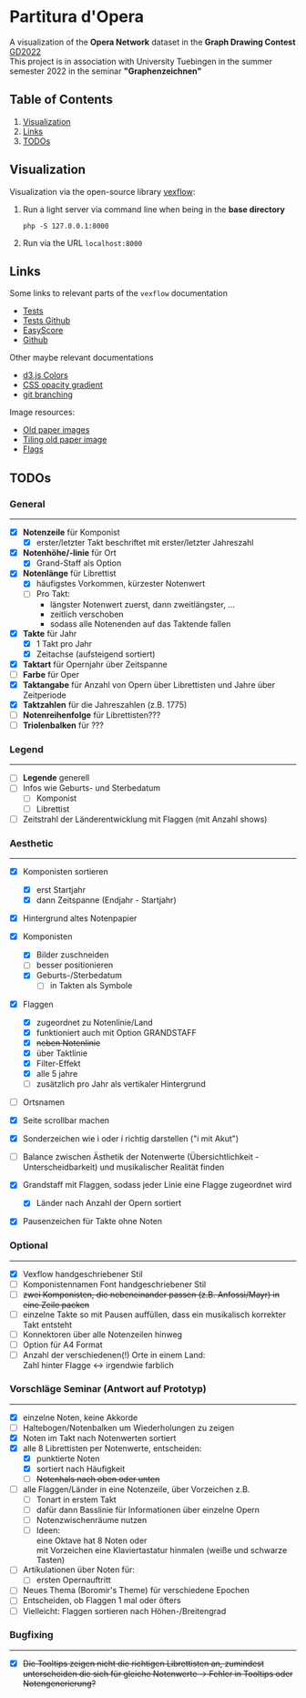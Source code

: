 # Partitura d'Opera

A visualization of the **Opera Network** dataset in the **Graph Drawing Contest** [GD2022](http://mozart.diei.unipg.it/gdcontest/contest2022/contest.html)  
This project is in association with University Tuebingen in the summer semester 2022 in the seminar **"Graphenzeichnen"**

## Table of Contents
1. [Visualization](#1)
1. [Links](#2)
1. [TODOs](#3)

<a name="1"></a>
## Visualization

Visualization via the open-source library [vexflow](https://github.com/0xfe/vexflow):
<!-- 1. find file under `bin/sheet.php` -->
1. Run a light server via command line when being in the **base directory**
	```command
	php -S 127.0.0.1:8000
	```
1. Run via the URL `localhost:8000`
<!-- 1. Run the file `sheet.php` via the URL `localhost:8000/bin/sheet.php` -->

<a name="2"></a>
## Links

Some links to relevant parts of the `vexflow` documentation
- [Tests](http://vexflow.com/tests/?StaveConnector%20module%3A%20StaveConnector%20Combined%20Draw%20Test%20(Canvas))
- [Tests Github](https://github.com/0xfe/vexflow/tree/master/tests)
- [EasyScore](https://github.com/0xfe/vexflow/wiki/Using-EasyScore)
- [Github](https://github.com/0xfe/vexflow)

Other maybe relevant documentations
- [d3.js Colors](https://d3-graph-gallery.com/graph/custom_color.html)
- [CSS opacity gradient](https://stackoverflow.com/questions/15597167/css3-opacity-gradient)
- [git branching](https://git-scm.com/book/en/v2/Git-Branching-Basic-Branching-and-Merging)

Image resources:
- [Old paper images](https://learn-photoshop.club/resources/graphics/50-high-resolution-old-paper-backgrounds-for-free/)
- [Tiling old paper image](https://lostandtaken.com/downloads/tan-seamless-paper-textures-2/)
- [Flags](https://www.countryflags.com/)

<a name="3"></a>
## TODOs

### General
---

- [x] **Notenzeile** für Komponist
	- [x] erster/letzter Takt beschriftet mit erster/letzter Jahreszahl
- [x] **Notenhöhe/-linie** für Ort
	- [x] Grand-Staff als Option
- [x] **Notenlänge** für Librettist
	- [x] häufigstes Vorkommen, kürzester Notenwert
	- [ ] Pro Takt:
		- längster Notenwert zuerst, dann zweitlängster, ...
		- zeitlich verschoben
		- sodass alle Notenenden auf das Taktende fallen
- [x] **Takte** für Jahr
	- [x] 1 Takt pro Jahr
	- [x] Zeitachse (aufsteigend sortiert)
- [x] **Taktart** für Opernjahr über Zeitspanne
- [ ] **Farbe** für Oper
- [x] **Taktangabe** für Anzahl von Opern über Librettisten und Jahre über Zeitperiode
- [x] **Taktzahlen** für die Jahreszahlen (z.B. 1775)
- [ ] **Notenreihenfolge** für Librettisten???
- [ ] **Triolenbalken** für ???

### Legend
---

- [ ] **Legende** generell
- [ ] Infos wie Geburts- und Sterbedatum
	- [ ] Komponist
	- [ ] Librettist
- [ ] Zeitstrahl der Länderentwicklung mit Flaggen (mit Anzahl shows)

### Aesthetic
---

- [x] Komponisten sortieren
	- [x] erst Startjahr
	- [x] dann Zeitspanne (Endjahr - Startjahr)
- [x] Hintergrund altes Notenpapier
- [x] Komponisten
	- [x] Bilder zuschneiden
	- [ ] besser positionieren
	- [x] Geburts-/Sterbedatum
		- [ ] in Takten als Symbole
- [x] Flaggen
	- [x] zugeordnet zu Notenlinie/Land
	- [x] funktioniert auch mit Option GRANDSTAFF
	- [x] ~~neben Notenlinie~~
	- [x] über Taktlinie
	- [x] Filter-Effekt
	- [x] alle 5 jahre
	- [ ] zusätzlich pro Jahr als vertikaler Hintergrund
- [ ] Ortsnamen
- [x] Seite scrollbar machen
- [x] Sonderzeichen wie ì oder í richtig darstellen ("i mit Akut")
- [ ] Balance zwischen Ästhetik der Notenwerte (Übersichtlichkeit - Unterscheidbarkeit) und musikalischer Realität finden
- [x] Grandstaff mit Flaggen, sodass jeder Linie eine Flagge zugeordnet wird
	- [x] Länder nach Anzahl der Opern sortiert
- [x] Pausenzeichen für Takte ohne Noten


### Optional
---

- [x] Vexflow handgeschriebener Stil
- [ ] Komponistennamen Font handgeschriebener Stil
- [ ] ~~zwei Komponisten, die nebeneinander passen (z.B. Anfossi/Mayr) in eine Zeile packen~~
- [ ] einzelne Takte so mit Pausen auffüllen, dass ein musikalisch korrekter Takt entsteht
- [ ] Konnektoren über alle Notenzeilen hinweg
- [ ] Option für A4 Format
- [ ] Anzahl der verschiedenen(!) Orte in einem Land:  
	Zahl hinter Flagge &harr; irgendwie farblich

### Vorschläge Seminar (Antwort auf Prototyp)
---

- [x] einzelne Noten, keine Akkorde
- [ ] Haltebogen/Notenbalken um Wiederholungen zu zeigen
- [x] Noten im Takt nach Notenwerten sortiert
- [x] alle 8 Librettisten per Notenwerte, entscheiden:
	- [x] punktierte Noten
	- [x] sortiert nach Häufigkeit
	- [ ] ~~Notenhals nach oben oder unten~~
- [ ] alle Flaggen/Länder in eine Notenzeile, über Vorzeichen z.B.
	- [ ] Tonart in erstem Takt
	- [ ] dafür dann Basslinie für Informationen über einzelne Opern
	- [ ] Notenzwischenräume nutzen
	- [ ] Ideen:  
	eine Oktave hat 8 Noten oder  
	mit Vorzeichen eine Klaviertastatur hinmalen (weiße und schwarze Tasten)
- [ ] Artikulationen über Noten für:
	- [ ] ersten Opernauftritt
- [ ] Neues Thema (Boromir's Theme) für verschiedene Epochen
- [ ] Entscheiden, ob Flaggen 1 mal oder öfters
- [ ] Vielleicht: Flaggen sortieren nach Höhen-/Breitengrad

### Bugfixing
---

- [x] ~~Die Tooltips zeigen nicht die richtigen Librettisten an, zumindest unterscheiden die sich für gleiche Notenwerte -> Fehler in Tooltips oder Notengenerierung?~~
